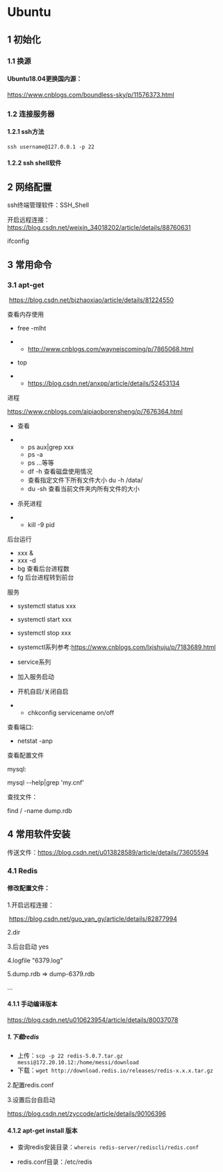 # Ubuntu

## 1 初始化

### 1.1 换源

#### Ubuntu18.04更换国内源：

https://www.cnblogs.com/boundless-sky/p/11576373.html

### 1.2 连接服务器

#### 1.2.1 ssh方法

`ssh username@127.0.0.1 -p 22`

#### 1.2.2 ssh shell软件



## 2 网络配置

ssh终端管理软件：SSH_Shell

开启远程连接：https://blog.csdn.net/weixin_34018202/article/details/88760631

ifconfig

## 3 常用命令

### 3.1 apt-get

​	https://blog.csdn.net/bjzhaoxiao/article/details/81224550



查看内存使用

- free -mlht

- - http://www.cnblogs.com/wayneiscoming/p/7865068.html

- top

- - https://blog.csdn.net/anxpp/article/details/52453134

进程

https://www.cnblogs.com/aipiaoborensheng/p/7676364.html

- 查看

- - ps aux|grep xxx
  - ps -a
  - ps ...等等
  - df -h 查看磁盘使用情况
  - 查看指定文件下所有文件大小 du -h /data/
  - du -sh 查看当前文件夹内所有文件的大小

- 杀死进程

- - kill -9 pid

后台运行

- xxx  &
- xxx -d
- bg 查看后台进程数
- fg   后台进程转到前台

服务

- systemctl status xxx

- systemctl start xxx

- systemctl stop xxx

- systemctl系列参考:https://www.cnblogs.com/lxjshuju/p/7183689.html

- service系列

- 加入服务启动

- 开机自启/关闭自启

- - chkconfig servicename on/off

查看端口:

- netstat -anp

查看配置文件

mysql:

mysql --help|grep 'my.cnf' 

查找文件：

find / -name dump.rdb

## 4 常用软件安装

传送文件：https://blog.csdn.net/u013828589/article/details/73605594

### 4.1 Redis

#### 修改配置文件：

1.开启远程连接：

​	https://blog.csdn.net/guo_yan_gy/article/details/82877994

2.dir

3.后台启动 yes

4.logfile "6379.log"

5.dump.rdb => dump-6379.rdb

...

#### 4.1.1 手动编译版本

https://blog.csdn.net/u010623954/article/details/80037078

##### 1.下载redis

- 上传：`scp -p 22 redis-5.0.7.tar.gz messi@172.20.10.12:/home/messi/download`
- 下载：`wget http://download.redis.io/releases/redis-x.x.x.tar.gz` 

2.配置redis.conf

3.设置后台自启动

https://blog.csdn.net/zyccode/article/details/90106396

#### 4.1.2 apt-get install 版本

- 查询redis安装目录：`whereis redis-server/rediscli/redis.conf`

- redis.conf目录：/etc/redis 

  





